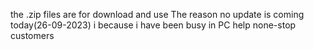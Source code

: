 the .zip files are for download and use
The reason no update is coming today(26-09-2023) i because i have been busy in PC help none-stop customers  

